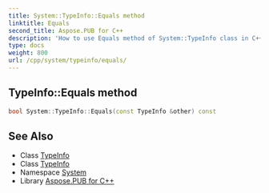 ```yaml
---
title: System::TypeInfo::Equals method
linktitle: Equals
second_title: Aspose.PUB for C++
description: 'How to use Equals method of System::TypeInfo class in C++.'
type: docs
weight: 800
url: /cpp/system/typeinfo/equals/
---
```

## TypeInfo::Equals method




```cpp
bool System::TypeInfo::Equals(const TypeInfo &other) const
```

## See Also

* Class [TypeInfo](../)
* Class [TypeInfo](../)
* Namespace [System](../../)
* Library [Aspose.PUB for C++](../../../)
